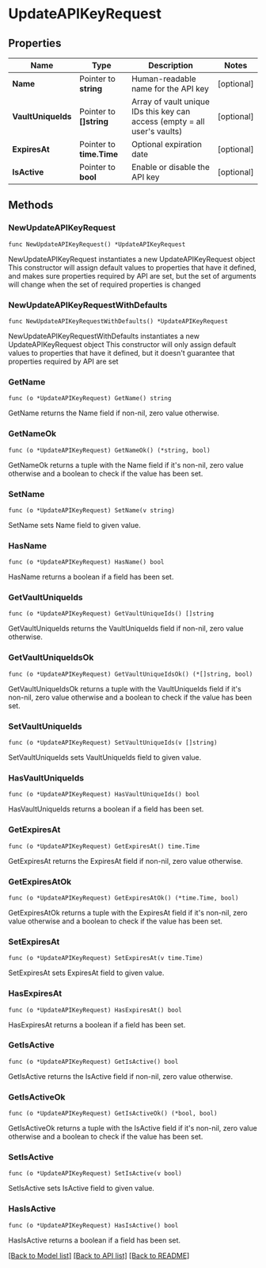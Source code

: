 # UpdateAPIKeyRequest

## Properties

Name | Type | Description | Notes
------------ | ------------- | ------------- | -------------
**Name** | Pointer to **string** | Human-readable name for the API key | [optional] 
**VaultUniqueIds** | Pointer to **[]string** | Array of vault unique IDs this key can access (empty &#x3D; all user&#39;s vaults) | [optional] 
**ExpiresAt** | Pointer to **time.Time** | Optional expiration date | [optional] 
**IsActive** | Pointer to **bool** | Enable or disable the API key | [optional] 

## Methods

### NewUpdateAPIKeyRequest

`func NewUpdateAPIKeyRequest() *UpdateAPIKeyRequest`

NewUpdateAPIKeyRequest instantiates a new UpdateAPIKeyRequest object
This constructor will assign default values to properties that have it defined,
and makes sure properties required by API are set, but the set of arguments
will change when the set of required properties is changed

### NewUpdateAPIKeyRequestWithDefaults

`func NewUpdateAPIKeyRequestWithDefaults() *UpdateAPIKeyRequest`

NewUpdateAPIKeyRequestWithDefaults instantiates a new UpdateAPIKeyRequest object
This constructor will only assign default values to properties that have it defined,
but it doesn't guarantee that properties required by API are set

### GetName

`func (o *UpdateAPIKeyRequest) GetName() string`

GetName returns the Name field if non-nil, zero value otherwise.

### GetNameOk

`func (o *UpdateAPIKeyRequest) GetNameOk() (*string, bool)`

GetNameOk returns a tuple with the Name field if it's non-nil, zero value otherwise
and a boolean to check if the value has been set.

### SetName

`func (o *UpdateAPIKeyRequest) SetName(v string)`

SetName sets Name field to given value.

### HasName

`func (o *UpdateAPIKeyRequest) HasName() bool`

HasName returns a boolean if a field has been set.

### GetVaultUniqueIds

`func (o *UpdateAPIKeyRequest) GetVaultUniqueIds() []string`

GetVaultUniqueIds returns the VaultUniqueIds field if non-nil, zero value otherwise.

### GetVaultUniqueIdsOk

`func (o *UpdateAPIKeyRequest) GetVaultUniqueIdsOk() (*[]string, bool)`

GetVaultUniqueIdsOk returns a tuple with the VaultUniqueIds field if it's non-nil, zero value otherwise
and a boolean to check if the value has been set.

### SetVaultUniqueIds

`func (o *UpdateAPIKeyRequest) SetVaultUniqueIds(v []string)`

SetVaultUniqueIds sets VaultUniqueIds field to given value.

### HasVaultUniqueIds

`func (o *UpdateAPIKeyRequest) HasVaultUniqueIds() bool`

HasVaultUniqueIds returns a boolean if a field has been set.

### GetExpiresAt

`func (o *UpdateAPIKeyRequest) GetExpiresAt() time.Time`

GetExpiresAt returns the ExpiresAt field if non-nil, zero value otherwise.

### GetExpiresAtOk

`func (o *UpdateAPIKeyRequest) GetExpiresAtOk() (*time.Time, bool)`

GetExpiresAtOk returns a tuple with the ExpiresAt field if it's non-nil, zero value otherwise
and a boolean to check if the value has been set.

### SetExpiresAt

`func (o *UpdateAPIKeyRequest) SetExpiresAt(v time.Time)`

SetExpiresAt sets ExpiresAt field to given value.

### HasExpiresAt

`func (o *UpdateAPIKeyRequest) HasExpiresAt() bool`

HasExpiresAt returns a boolean if a field has been set.

### GetIsActive

`func (o *UpdateAPIKeyRequest) GetIsActive() bool`

GetIsActive returns the IsActive field if non-nil, zero value otherwise.

### GetIsActiveOk

`func (o *UpdateAPIKeyRequest) GetIsActiveOk() (*bool, bool)`

GetIsActiveOk returns a tuple with the IsActive field if it's non-nil, zero value otherwise
and a boolean to check if the value has been set.

### SetIsActive

`func (o *UpdateAPIKeyRequest) SetIsActive(v bool)`

SetIsActive sets IsActive field to given value.

### HasIsActive

`func (o *UpdateAPIKeyRequest) HasIsActive() bool`

HasIsActive returns a boolean if a field has been set.


[[Back to Model list]](../README.md#documentation-for-models) [[Back to API list]](../README.md#documentation-for-api-endpoints) [[Back to README]](../README.md)


